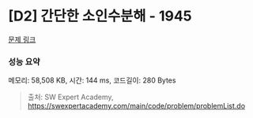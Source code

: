 # [D2] 간단한 소인수분해 - 1945 

[문제 링크](https://swexpertacademy.com/main/code/problem/problemDetail.do?contestProbId=AV5Pl0Q6ANQDFAUq) 

### 성능 요약

메모리: 58,508 KB, 시간: 144 ms, 코드길이: 280 Bytes



> 출처: SW Expert Academy, https://swexpertacademy.com/main/code/problem/problemList.do